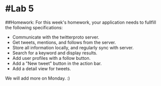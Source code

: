 #Lab 5
======


##Homework:
For this week's homework, your application needs to fullfill the following specifications:

- Communicate with the twitterproto server.
- Get tweets, mentions, and follows from the server.
- Store all information locally, and regularly sync with server.
- Search for a keyword and display results.
- Add user profiles with a follow button.
- Add a "New tweet" button in the action bar.
- Add a detail view for tweets.

We will add more on Monday. :)
